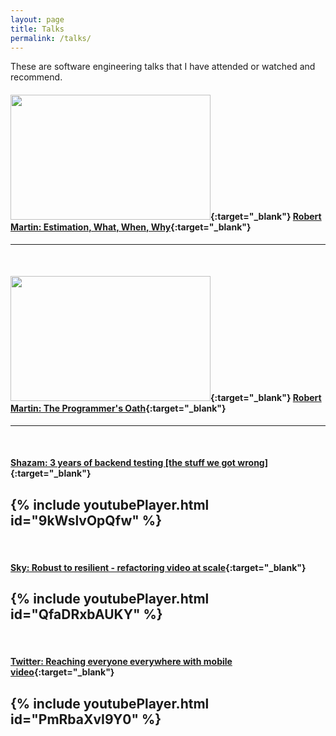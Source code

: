 ```yaml
---
layout: page
title: Talks
permalink: /talks/
---
```


These are software engineering talks that I have attended or watched and recommend.

#### [<img src="https://i.vimeocdn.com/video/600446586_1280.jpg" width="320" height="200">][Estimation]{:target="_blank"} [Robert Martin: Estimation, What, When, Why][Estimation]{:target="_blank"}
---
<br/>

#### [<img src="https://i.vimeocdn.com/video/627721120.webp?mw=2200&mh=1536&q=70" width="320" height="200">][Oath]{:target="_blank"} [Robert Martin: The Programmer's Oath][Oath]{:target="_blank"}
---
<br/>

#### [Shazam: 3 years of backend testing [the stuff we got wrong]][Shazam]{:target="_blank"}

{% include youtubePlayer.html id="9kWslvOpQfw" %}  
---
<br/>

#### [Sky: Robust to resilient - refactoring video at scale][Sky]{:target="_blank"}

{% include youtubePlayer.html id="QfaDRxbAUKY" %}  
---
<br/>

#### [Twitter: Reaching everyone everywhere with mobile video][Twitter]{:target="_blank"}

{% include youtubePlayer.html id="PmRbaXvI9Y0" %}  
---
<br/>



[Estimation]: https://skillsmatter.com/skillscasts/8557-estimation-what-when-why-by-robert-martin
[Oath]: https://skillsmatter.com/skillscasts/9503-the-programmers-oath-uncle-bob-martin
[Shazam]: https://www.youtube.com/watch?v=9kWslvOpQfw
[Sky]: https://www.youtube.com/watch?v=QfaDRxbAUKY
[Twitter]: https://www.youtube.com/watch?v=PmRbaXvI9Y0
